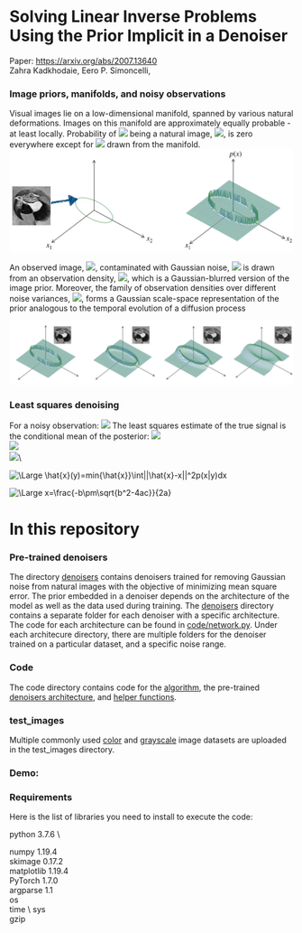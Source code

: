# Solving Linear Inverse Problems Using the Prior Implicit in a Denoiser 
Paper: https://arxiv.org/abs/2007.13640 \
Zahra Kadkhodaie, Eero P. Simoncelli,<br>

### Image priors, manifolds, and noisy observations
Visual images lie on a low-dimensional manifold, spanned by various natural deformations. Images on this manifold are approximately equally probable - at least locally. Probability of <img src="https://render.githubusercontent.com/render/math?math=x"> being a natural image, <img src="https://render.githubusercontent.com/render/math?math=p(x)">, is zero everywhere except for <img src="https://render.githubusercontent.com/render/math?math=x"> drawn from the manifold. 
![](figs/fig1.png)

An observed image, <img src="https://render.githubusercontent.com/render/math?math=y">, contaminated with Gaussian noise, <img src="https://render.githubusercontent.com/render/math?math=z\sim \mathcal N(0,\sigma^2)"> is drawn from an observation density, <img src="https://render.githubusercontent.com/render/math?math=p(y)">, which is a Gaussian-blurred version of the image prior. Moreover, the family of observation densities over different noise variances, <img src="https://render.githubusercontent.com/render/math?math=p_{\sigma}(y)">, forms a Gaussian scale-space representation of the prior analogous to the temporal evolution of a diffusion process

![](figs/fig2.png)

### Least squares denoising
For a noisy observation: <img src="https://render.githubusercontent.com/render/math?math=y=x {+} z">
The least squares estimate of the true signal is the conditional mean of the posterior:
 <img src="https://render.githubusercontent.com/render/math?math=\hat{x}(y) = min_{\hat{x}}\int||\hat{x}-x||^2p(x|y)dx">\
 <img src="https://render.githubusercontent.com/render/math?math=\int x p(x|y)dx">\
 <img src="https://render.githubusercontent.com/render/math?math=\int x \frac{p(y|x)p(x)}{p(y)}dx">\

![\Large \hat{x}(y)=min{\hat{x}}\int||\hat{x}-x||^2p(x|y)dx](https://latex.codecogs.com/svg.latex?\Large&space;\hat{x}(y)=min_{\hat{x}}\int||\hat{x}-x||^2p(x|y)dx) 

![\Large x=\frac{-b\pm\sqrt{b^2-4ac}}{2a}](https://latex.codecogs.com/svg.latex?\Large&space;x=\frac{-b\pm\sqrt{b^2-4ac}}{2a}) 

# In this repository
### Pre-trained denoisers
The directory [denoisers](denoisers) contains denoisers trained for removing Gaussian noise from natural images with the objective of minimizing mean square error. The prior embedded in a denoiser depends on the architecture of the model as well as the data used during training. The [denoisers](denoisers)  directory contains a separate folder for each denoiser with a specific architecture. The code for each architecture can be found in [code/network.py](code/network.py). Under each architecure directory, there are multiple folders for the denoiser trained on a particular dataset, and a specific noise range. 

### Code
The code directory contains code for the [algorithm](code/algorithm_inv_prob.py), the pre-trained [denoisers architecture](code/network.py), and [helper functions](code/Utils_inverse_prob.py). 

### test_images
Multiple commonly used [color](test_images/color) and [grayscale](test_images/grayscale) image datasets are uploaded in the test_images directory.

### Demo:


### Requirements 
Here is the list of libraries you need to install to execute the code: 

python  3.7.6 \

numpy 1.19.4 \
skimage 0.17.2 \
matplotlib 1.19.4 \
PyTorch 1.7.0 \
argparse 1.1 \
os \
time \ 
sys \
gzip 
